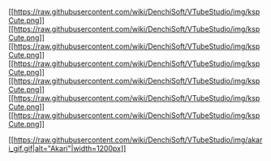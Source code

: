 [[https://raw.githubusercontent.com/wiki/DenchiSoft/VTubeStudio/img/kspCute.png]][[https://raw.githubusercontent.com/wiki/DenchiSoft/VTubeStudio/img/kspCute.png]][[https://raw.githubusercontent.com/wiki/DenchiSoft/VTubeStudio/img/kspCute.png]][[https://raw.githubusercontent.com/wiki/DenchiSoft/VTubeStudio/img/kspCute.png]][[https://raw.githubusercontent.com/wiki/DenchiSoft/VTubeStudio/img/kspCute.png]][[https://raw.githubusercontent.com/wiki/DenchiSoft/VTubeStudio/img/kspCute.png]][[https://raw.githubusercontent.com/wiki/DenchiSoft/VTubeStudio/img/kspCute.png]]

[[https://raw.githubusercontent.com/wiki/DenchiSoft/VTubeStudio/img/akari_gif.gif|alt="Akari"|width=1200px]]
